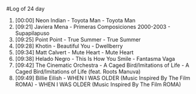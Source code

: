 #Log of 24 day

1. [00:00] Neon Indian - Toyota Man - Toyota Man
1. [09:21] Javiera Mena - Primeras Composiciones 2000-2003 - Supapilapuso
1. [09:25] Point Point - True Summer - True Summer
1. [09:28] Khotin - Beautiful You - Dwellberry
1. [09:34] Matt Calvert - Mute Heart - Mute Heart
1. [09:38] Helado Negro - This Is How You Smile - Fantasma Vaga
1. [09:42] The Cinematic Orchestra - A Caged Bird/Imitations of Life - A Caged Bird/Imitations of Life (feat. Roots Manuva)
1. [09:49] Billie Eilish - WHEN I WAS OLDER (Music Inspired By The Film ROMA) - WHEN I WAS OLDER (Music Inspired By The Film ROMA)
